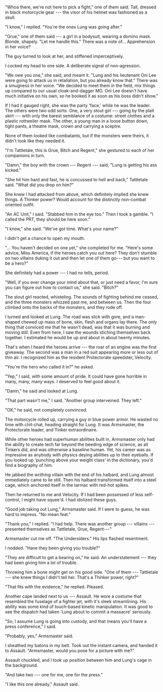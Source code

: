 "Whoa there, we're not here to pick a fight," one of them said. Tall, dressed in black motorcycle gear ---
the visor of his helmet was fashioned as a skull.

"I know," I replied. "You're the ones Lung was going after."

"Grue," one of them said --- a girl in a bodysuit, wearing a domino mask. Blonde, shapely. "Let me
handle this." There was a note of... Apprehension in her voice?

The guy turned to look at her, and stiffened imperceptively.

I cocked my head to one side. A deliberate signal of non-agression.

"We owe you one," she said, and meant it. "Lung and his lieutenant Oni Lee were going to attack us
in retaliation, but you already know that." There was a smugness in her voice. "We decided to meet
them in the field, mix things up compared to our usual cloak-and-dagger MO. Oni Lee doesn't have 
much initiative on his own, so he booked it as soon as his boss didn't show."

If I had it gauged right, she was the party 'face,' while he was the leader. The others were two odd
sorts. One, a very stout girl --- going by the plait skirt --- with only the barest semblance of a costume:
street clothes and a plastic rottweiler mask. The other, a young man in a loose button down, tight pants,
a theatre mask, crown and carrying a sceptre.

None of them looked like combatants, but if the monsters were theirs, it didn't look like they needed it.

"I'm Tattletale, this is Grue, Bitch and Regent," she gestured to each of her companions in turn.

"Damn," the boy with the crown --- Regent --- said, "Lung is getting his ass kicked."

"She hit him hard and fast, he is concussed to hell and back," Tattletale said. "What did you drop on him?"

She knew I had attacked from above, which definitely implied she knew things. A Thinker power?
Would account for the distinctly non-combat oriented outfit.

"An AC Unit," I said. "Stabbed him in the eye too." Then I took a gamble. "I called the PRT, they
should be here soon."

"I know," she said. "We've got time. What's your name?"

I didn't get a chance to open my mouth.

"... You haven't decided on one yet," she completed for me. "Here's some advice, Miss America, if the heroes
catch you out here? They don't stumble on two villains duking it out and then let one of them go---
but you want to be a hero?"

She definitely had a power --- I had no tells, period.

"Well, if you ever change your mind about that, or just need a favor, I'm sure you can figure out how to
contact us," she said. "Bitch?"

The stout girl reacted, whisteling. The sounds of fighting behind me ceased, and the three monsters whizzed past me,
and between us. Then the four climbed onto the backs of the monsters, and they rode off.

I turned and looked at Lung. The road was slick with gore, and a man-shaped
chewed up mass of bone, skin, flesh and organs lay there.
The only thing that conviced me that he wasn't dead, was that it was burning and moving still. Even from here, I saw
the wounds stiching themselves back together. I estimated he would be up and about in about twenty minutes.

That's when I heard the heroes arrive --- the roar of an engine was the first giveaway. The second was
a man in a red suit appearing more or less out of thin air. I recognized him as the resident Protectorate speedster,
Velocity.

"You're the hero who called it in?" he asked.

"Yep," I said, with some amount of pride. It could have gone horrible in many, many, many ways. I deserved
to feel good about it.

"Damn," he said and looked at Lung.

"That part wasn't me," I said. "Another group interveined. They left."

"OK," he said, not completely convinced.

The motorcycle rolled up, carrying a guy in blue power armor. He wasted no time with chit-chat, heading
straight for Lung. It was Armsmaster, the Protectorate leader, and Tinker extraordinaire.

While other heroes had superhuman abilities built in, Armsmaster only had the ability to create tech far
beyond the beeding edge of science, as all Tinkers did, and was otherwise a baseline human. Yet, his career
was as impressive as anybody with physics deying abilities up to their eyeballs. If you looked up 'punching above
your weight class' in the dictionary, you'd find a biography of him.

He jabbed the writhing villain with the end of his halbard, and Lung almost immediately came to lie still.
Then his halbard transformed itself into a steel cage, which anchored itself in the tarmac with red-hot spikes.

Then he returned to me and Velocity. If I had been possessed of less self-control,
I might have squee'd. I had idolized these guys.

"Good job taking out Lung," Armsmaster said. If I were to guess, he was hard to impress. "No mean feat."

"Thank you," I replied. "I had help. There was another group --- villains --- presented themselves as
Tattletale, Grue, Regent---"

Armsmaster cut me off. "The Undersiders." His lips flashed resentment.

I nodded. "Have they been giving you trouble?"

"They are difficult to get a bearing on," he said. An understatement --- they had been giving him a
lot of trouble.

Throwing him a bone might get on his good side.
"One of them --- Tattletale --- she knew things I didn't tell her. That's a Thinker power, right?"

"That fits with the evidence," he replied. Pleased.

Another cape landed next to us --- Assault. He wore a costume that resembled the fuselage of a fighter jet,
with it's sleek streamlining. His ability was some kind of touch-based kinetic manipulation.
It was good to see the dispatch had taken 'Lung about to commit a massacre' seriously.

"So, I assume Lung is going into custody, and that means you'll have a press conference," I said.

"Probably, yes," Armsmaster said.

I sheathed my batons in my belt. Took out the instant camera, and handed it to Assault. "Armsmaster,
would you pose for a picture with me?"

Assault chuckled, and I took up position between him and Lung's cage in the background.

"And take two --- one for me, one for the press."

"I like this one already," Assault said.
